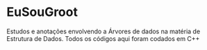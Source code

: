 # EuSouGroot
Estudos e anotações envolvendo a Árvores de dados na matéria de Estrutura de Dados. Todos os códigos aqui foram codados em C++
